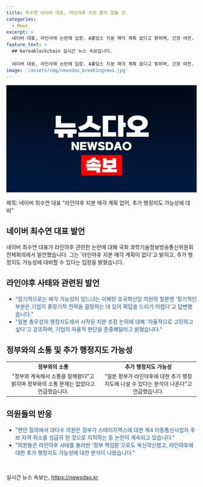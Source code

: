 ```yaml
---
title: 최수연 네이버 대표, 라인야후 지분 팔지 않을 것
categories:
  - News
excerpt: >
  네이버 대표, 라인사태 논란에 입장. A홀딩스 지분 매각 계획 없다고 밝히며, 긴장 여전. 라인야후 보안·자본 문제로 논란 일단락 아직 X. 최 대표, 장기적 전략 확답 어렵다 주장. 한국 정부와 소통은 문제 없다. 일본 추가 행정지도 가능성도 우려. 의원들, 국정조사 요구와 관련 현안 질의 등 의견 일치.
feature_text: >
  ## koreablockchain 실시간 뉴스 속보입니다.

  네이버 대표, 라인사태 논란에 입장. A홀딩스 지분 매각 계획 없다고 밝히며, 긴장 여전. 라인야후 보안·자본 문제로 논란 일단락 아직 X. 최 대표, 장기적 전략 확답 어렵다 주장. 한국 정부와 소통은 문제 없다. 일본 추가 행정지도 가능성도 우려. 의원들, 국정조사 요구와 관련 현안 질의 등 의견 일치.
image: '/assets/img/newsdao_breakingnews.jpg'
---
```


<p><img src="/assets/img/newsdao_breakingnews.jpg" alt="koreablockchain 속보" /></p>

<p>제목: 네이버 최수연 대표 "라인야후 지분 매각 계획 없어, 추가 행정지도 가능성에 대비"</p>

<h2 data-ke-size="size26">네이버 최수연 대표 발언</h2>

<p data-ke-size="size16">네이버 최수연 대표가 라인야후 관련한 논란에 대해 국회 과학기술정보방송통신위원회 전체회의에서 발언했습니다. 그는 '라인야후 지분 매각 계획이 없다'고 밝히고, 추가 행정지도 가능성에 대비할 수 있다는 입장을 밝혔습니다.</p>

<h2 data-ke-size="size26">라인야후 사태와 관련된 발언</h2>

<ul>
  <li><span style="color: #1a5490;">"장기적으로는 매각 가능성이 있느냐는 이해민 조국혁신당 의원의 질문엔 '장기적인 부분은 기업이 중장기적 전략을 결정하는 데 있어 확답을 드리기 어렵다'고 답변했습니다."</span></li>
  <li><span style="color: #1a5490;">"일본 총무성의 행정지도에서 시작된 지분 조정 논의에 대해 '자율적으로 고민하고 싶다'고 강조하며, 기업의 자율적 판단을 존중해달라고 밝혔습니다."</span></li>
</ul>

<h2 data-ke-size="size26">정부와의 소통 및 추가 행정지도 가능성</h2>

<table>
  <tr>
    <td style="text-align: center; height: 17px;"><b>정부와의 소통</b></td>
    <td style="text-align: center; height: 17px;"><b>추가 행정지도 가능성</b></td>
  </tr>
  <tr>
    <td style="text-align: center; height: 17px;">"정부와 계속해서 소통을 잘해왔다"고 밝히며 정부와의 소통 문제는 없었다고 언급했습니다.</td>
    <td style="text-align: center; height: 17px;">"일본 정부가 라인야후에 대한 추가 행정지도에 나설 수 있다는 분석이 나온다"고 언급했습니다.</td>
  </tr>
</table>

<h2 data-ke-size="size26">의원들의 반응</h2>

<ul>
  <li><span style="color: #1a5490;">"현안 질의에서 대다수 의원은 정부가 스테이지엑스에 대한 제4 이동통신사업자 후보 자격 취소를 성급히 한 것으로 지적하는 등 논란이 계속되고 있습니다."</span></li>
  <li><span style="color: #1a5490;">"의원들은 라인야후 사태를 둘러싼 '정부 책임론'으로도 옥신각신했고, 라인야후에 대한 추가 행정지도 가능성에 대한 분석이 나왔습니다."</span></li>
</ul>

<p data-ke-size="size16">&nbsp;</p>
실시간 뉴스 속보는, <a href="https://newsdao.kr" rel="dofollow">https://newsdao.kr</a>


